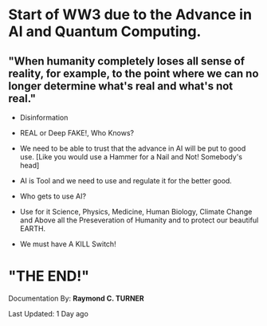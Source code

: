 # Start of WW3 due to the Advance in AI and Quantum Computing.

## "When humanity completely loses all sense of reality, for example, to the point where we can no longer determine what's real and what's not real."

*  Disinformation

* REAL or Deep FAKE!, Who Knows?

* We need to be able to trust that the advance in AI will be put to good use. [Like you would use a Hammer for a Nail and Not! Somebody's head]
* AI is Tool and we need to use and regulate it for the better good.
* Who gets to use AI?
* Use for it Science, Physics, Medicine, Human Biology, Climate Change and Above all the Preseveration of Humanity and to protect our beautiful EARTH.
* We must have A KILL Switch!

# "THE END!"


Documentation By: **Raymond C. TURNER**

Last Updated: 1 Day ago